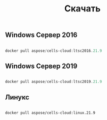 ﻿---
title: Скачать
second_title: Aspose.Cells Cloud Documen
type: docs
url: /ru/docker/downloads/
description: Загрузите образы Cloud Docker Aspose.Cells
weight: 30
kwords: Excel, Office Облако, REST API, Электронная таблица, PDF, CSV, Json, Markdown, Загрузка
---
##  Windows Сервер 2016 ##

```powershell

docker pull aspose/cells-cloud:ltsc2016.21.9

```

##  Windows Сервер 2019 ##

```powershell

docker pull aspose/cells-cloud:ltsc2019.21.9

```


##  Линукс ##

```sh

docker pull aspose/cells-cloud:linux.21.9

```
